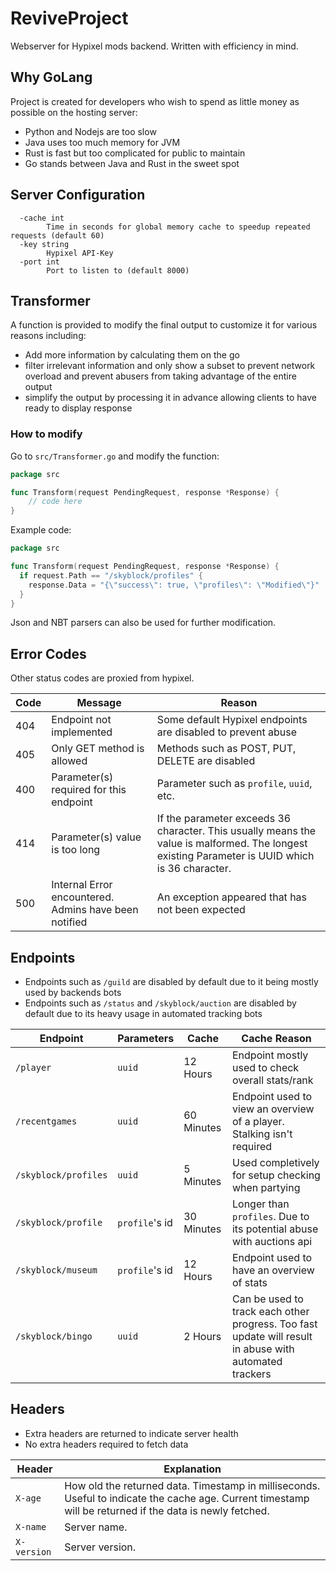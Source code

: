 # ReviveProject

Webserver for Hypixel mods backend. Written with efficiency in mind.

## Why GoLang
Project is created for developers who wish to spend as little money as possible on the hosting server:
- Python and Nodejs are too slow
- Java uses too much memory for JVM
- Rust is fast but too complicated for public to maintain
- Go stands between Java and Rust in the sweet spot


## Server Configuration

```
  -cache int
        Time in seconds for global memory cache to speedup repeated requests (default 60)
  -key string
        Hypixel API-Key
  -port int
        Port to listen to (default 8000)
```


## Transformer

A function is provided to modify the final output to customize it for various reasons including:

- Add more information by calculating them on the go
- filter irrelevant information and only show a subset to prevent network overload and prevent abusers from taking
  advantage of the entire output
- simplify the output by processing it in advance allowing clients to have ready to display response

### How to modify
Go to `src/Transformer.go` and modify the function:
```go
package src

func Transform(request PendingRequest, response *Response) {
    // code here
}
```

Example code:
```go
package src

func Transform(request PendingRequest, response *Response) {
  if request.Path == "/skyblock/profiles" {
    response.Data = "{\"success\": true, \"profiles\": \"Modified\"}"
  }
}
```

Json and NBT parsers can also be used for further modification.


## Error Codes

Other status codes are proxied from hypixel.

| Code | Message                                               | Reason                                                                                                                                          |
|------|-------------------------------------------------------|-------------------------------------------------------------------------------------------------------------------------------------------------|
| 404  | Endpoint not implemented                              | Some default Hypixel endpoints are disabled to prevent abuse                                                                                    |
| 405  | Only GET method is allowed                            | Methods such as POST, PUT, DELETE are disabled                                                                                                  |
| 400  | Parameter(s) required for this endpoint               | Parameter such as `profile`, `uuid`, etc.                                                                                                       |
| 414  | Parameter(s) value is too long                        | If the parameter exceeds 36 character. This usually means the value is malformed. The longest existing Parameter is UUID which is 36 character. |
| 500  | Internal Error encountered. Admins have been notified | An exception appeared that has not been expected                                                                                                |


## Endpoints

- Endpoints such as `/guild` are disabled by default due to it being mostly used by backends bots
- Endpoints such as `/status` and `/skyblock/auction` are disabled by default due to its heavy usage in automated
  tracking
  bots

| Endpoint             | Parameters      | Cache      | Cache Reason                                                                                           |
|----------------------|-----------------|------------|--------------------------------------------------------------------------------------------------------|
| `/player`            | `uuid`          | 12 Hours   | Endpoint mostly used to check overall stats/rank                                                       |
| `/recentgames`       | `uuid`          | 60 Minutes | Endpoint used to view an overview of a player. Stalking isn't required                                 |
| `/skyblock/profiles` | `uuid`          | 5 Minutes  | Used completively for setup checking when partying                                                     |
| `/skyblock/profile`  | `profile`'s id  | 30 Minutes | Longer than `profiles`. Due to its potential abuse with auctions api                                   |
| `/skyblock/museum`   | `profile`'s id  | 12 Hours   | Endpoint used to have an overview of stats                                                             |
| `/skyblock/bingo`    | `uuid`          | 2 Hours    | Can be used to track each other progress. Too fast update will result in abuse with automated trackers |


## Headers

- Extra headers are returned to indicate server health
- No extra headers required to fetch data

| Header      | Explanation                                                                                                                                              |
|-------------|----------------------------------------------------------------------------------------------------------------------------------------------------------|
| `X-age`     | How old the returned data. Timestamp in milliseconds. Useful to indicate the cache age. Current timestamp will be returned if the data is newly fetched. |
| `X-name`    | Server name.                                                                                                                                             |
| `X-version` | Server version.                                                                                                                                          |

